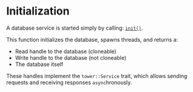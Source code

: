 # Initialization
A database service is started simply by calling: [`init()`](https://doc.cuprate.org/cuprate_blockchain/service/fn.init.html).

This function initializes the database, spawns threads, and returns a:
- Read handle to the database (cloneable)
- Write handle to the database (not cloneable)
- The database itself

These handles implement the `tower::Service` trait, which allows sending requests and receiving responses `async`hronously.